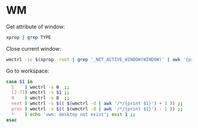 # WM

Get attribute of window:

```bash
xprop | grep TYPE
```

Close current window:

```bash
wmctrl -ic $(xprop -root | grep '_NET_ACTIVE_WINDOW(WINDOW)' | awk '{print $5}')
```

Go to workspace:

```bash
case $1 in
  1    ) wmctrl -s 0  ;;
  [2-7]) wmctrl -s $1 ;;
  9    ) wmctrl -s 8  ;;
  next ) wmctrl -s $(( $(wmctrl -d | awk '/*/{print $1}') + 1 )) ;;
  prev ) wmctrl -s $(( $(wmctrl -d | awk '/*/{print $1}') - 1 )) ;;
  *    ) echo 'vwm: desktop not exist'; exit 1 ;;
esac
```

